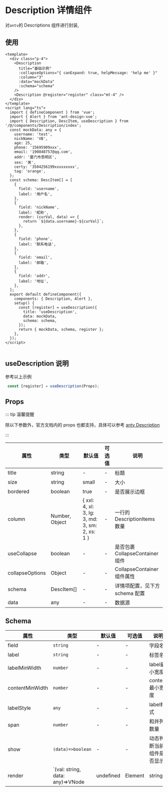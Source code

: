 # Description 详情组件

对`antv`的 Descriptions 组件进行封装,


## 使用

```vue
<template>
  <div class="p-4">
    <Description
      title="基础示例"
      :collapseOptions="{ canExpand: true, helpMessage: 'help me' }"
      :column="3"
      :data="mockData"
      :schema="schema"
    />
    <Description @register="register" class="mt-4" />
  </div>
</template>
<script lang="ts">
  import { defineComponent } from 'vue';
  import { Alert } from 'ant-design-vue';
  import { Description, DescItem, useDescription } from '/@/components/Description/index';
  const mockData: any = {
    username: 'test',
    nickName: 'VB',
    age: 25,
    phone: '15695909xxx',
    email: '190848757@qq.com',
    addr: '厦门市思明区',
    sex: '男',
    certy: '3504256199xxxxxxxxx',
    tag: 'orange',
  };
  const schema: DescItem[] = [
    {
      field: 'username',
      label: '用户名',
    },
    {
      field: 'nickName',
      label: '昵称',
      render: (curVal, data) => {
        return `${data.username}-${curVal}`;
      },
    },
    {
      field: 'phone',
      label: '联系电话',
    },
    {
      field: 'email',
      label: '邮箱',
    },
    {
      field: 'addr',
      label: '地址',
    },
  ];
  export default defineComponent({
    components: { Description, Alert },
    setup() {
      const [register] = useDescription({
        title: 'useDescription',
        data: mockData,
        schema: schema,
      });
      return { mockData, schema, register };
    },
  });
</script>


```

## useDescription 说明

参考以上示例
```ts
 const [register] = useDescription(Props);
```

## Props

::: tip 温馨提醒

除以下参数外，官方文档内的 props 也都支持，具体可以参考 [antv Description](https://2x.antdv.com/components/descriptions-cn/#API)

:::

| 属性            | 类型           | 默认值                                        | 可选值 | 说明                           |
| --------------- | -------------- | --------------------------------------------- | ------ | ------------------------------ |
| title           | string         | -                                             | -      | 标题                           |
| size            | string         | small                                         | -      | 大小                           |
| bordered        | boolean        | true                                          | -      | 是否展示边框                   |
| column          | Number, Object | { xxl: 4, xl: 3, lg: 3, md: 3, sm: 2, xs: 1 } | -      | 一行的 DescriptionItems 数量   |
| useCollapse     | boolean        | -                                             | -      | 是否包裹CollapseContainer组件  |
| collapseOptions | Object         | -                                             | -      | CollapseContainer组件属性      |
| schema          | DescItem[]     | -                                             | -      | 详情项配置，见下方 schema 配置 |
| data            | any            | -                                             | -      | 数据源                         |

## Schema

| 属性          | 类型     | 默认值 | 可选值 | 说明                     |
| ------------- | -------- | ------ | ------ | ------------------------ |
| field         | `string`   | -      | -      | 字段名                   |
| label         | `string`   | -      | -      | 标签名                   |
| labelMinWidth | `number`   | -      | -      | label最小宽度                 |
| contentMinWidth | `number`   | -      | -      | content最小宽度                 |
| labelStyle    | `any`      | -      | -      | label样式                |
| span          | `number`   | -      | -      | 和并列数量               |
| show          | `(data)=>boolean` | -      | -      | 动态判断当前组件是否显示 |
| render        | `(val: string, data: any)=>VNode | undefined | Element | string | number;` | -      | -      | 自定义渲染content        |
